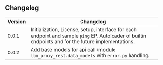 ## Changelog

| Version | Changelog                                                                                                                                             |
|---------|-------------------------------------------------------------------------------------------------------------------------------------------------------|
| 0.0.1   | Initialization, License, setup, interface for each endpoint and sample `ping` EP. Autoloader of builtin endpoints and for the future implementations. |
| 0.0.2   | Add base models for api call (module `llm_proxy_rest.data_models` with `error.py` handling.                                                           |